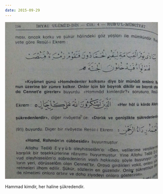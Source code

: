```yaml
---
date: 2015-09-29
---
```


![](/images/tumblr_nvgp7o6vo71u3gx2to1_1280.jpg)

Hammad kimdir, her haline şükredendir.
